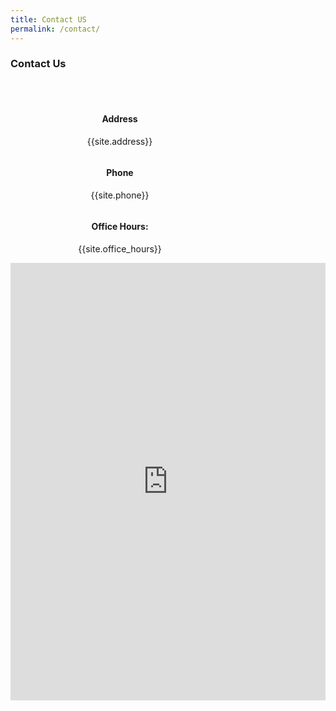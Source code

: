 ```yaml
---
title: Contact US
permalink: /contact/
---
```


<h3 id="#contact"> Contact Us </h3>
<span style="display: block; margin-bottom: 3em"></span>

<!-- CONTACT -->
<div style="margin-top:50px; text-align:center; padding-left:50px">
    <div  style="float:left; width:250px; text-align:center;">
        <h4>Address</h4>
        <p>{{site.address}}</p>
    </div>
    <div  style="float:left; width:250px; text-align:center;">
        <h4>Phone</h4>
        <p>{{site.phone}}</p>
    </div>
    <div  style="float:left; width:250px; text-align:center;">
        <h4>Office Hours:</h4>
        <p>{{site.office_hours}}</p>
    </div>
</div>

<!-- LAB LOCATION -->

<div style="width:100%; height:700px; padding-bottom:100px">
  <iframe 
    src="https://www.google.com/maps/embed?pb=!1m14!1m12!1m3!1d1866.6682220334442!2d78.12359467897458!3d17.595584129661564!2m3!1f0!2f0!3f0!3m2!1i1024!2i768!4f13.1!5e0!3m2!1sen!2sin!4v1680867993295!5m2!1sen!2sin" 
    style="width:100%; height:100%"
    title="Google Maps Location of {{site.name}}" 
    frameborder="0" allow="accelerometer; autoplay; clipboard-write; encrypted-media; gyroscope; picture-in-picture" 
    allowfullscreen>
    </iframe>
</div>
